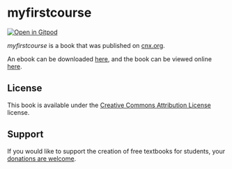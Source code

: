 # myfirstcourse

[![Open in Gitpod](https://gitpod.io/button/open-in-gitpod.svg)](https://gitpod.io/from-referrer/)

_myfirstcourse_ is a book that was published on [cnx.org](https://cnx.org/).

An ebook can be downloaded [here](https://github.com/cnx-user-books/cnxbook-myfirstcourse/releases/latest), and the book can be viewed online [here](https://github.com/cnx-user-books/cnxbook-myfirstcourse/releases/latest).

## License
This book is available under the [Creative Commons Attribution License](./LICENSE) license.

## Support
If you would like to support the creation of free textbooks for students, your [donations are welcome](https://riceconnect.rice.edu/donation/support-openstax-banner).
